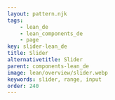 ```yaml
---
layout: pattern.njk
tags: 
    - lean_de
    - lean_components_de
    - page
key: slider-lean_de
title: Slider
alternativetitle: Slider
parent: components-lean_de
image: lean/overview/slider.webp
keywords: slider, range, input
order: 240
---
```

